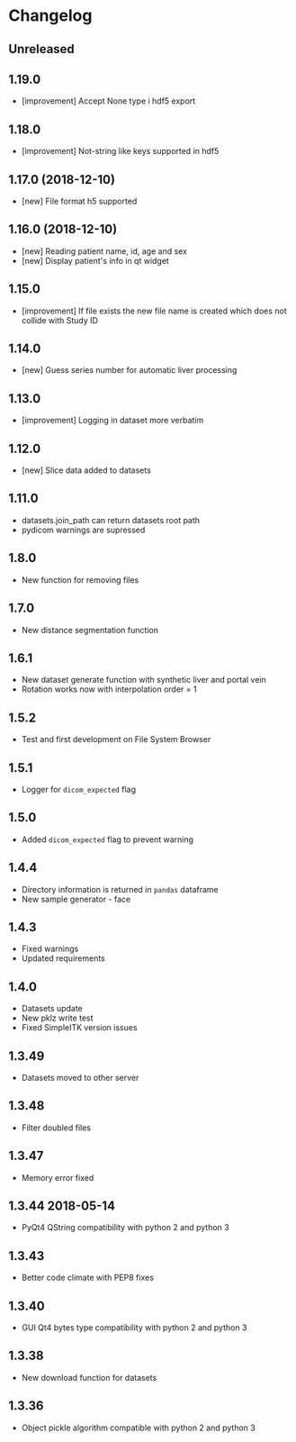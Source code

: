 # Changelog

## Unreleased


## 1.19.0 

* [improvement] Accept None type i hdf5 export

## 1.18.0

* [improvement] Not-string like keys supported in hdf5

## 1.17.0 (2018-12-10)

* [new] File format h5 supported

## 1.16.0 (2018-12-10)

* [new] Reading patient name, id, age and sex
* [new] Display patient's info in qt widget

## 1.15.0

* [improvement] If file exists the new file name is created which does not collide
 with Study ID

## 1.14.0

* [new] Guess series number for automatic liver processing

## 1.13.0 

* [improvement] Logging in dataset more verbatim

## 1.12.0

* [new] Slice data added to datasets

## 1.11.0

* datasets.join_path can return datasets root path
* pydicom warnings are supressed

## 1.8.0

* New function for removing files

## 1.7.0

* New distance segmentation function

## 1.6.1

* New dataset generate function with synthetic liver and portal vein
* Rotation works now with interpolation order = 1

## 1.5.2

* Test and first development on File System Browser

## 1.5.1

* Logger for `dicom_expected` flag

## 1.5.0

* Added `dicom_expected` flag to prevent warning

## 1.4.4

* Directory information is returned in `pandas` dataframe
* New sample generator - face

## 1.4.3

* Fixed warnings 
* Updated requirements

## 1.4.0

* Datasets update
* New pklz write test
* Fixed SimpleITK version issues

## 1.3.49

* Datasets moved to other server

## 1.3.48

* Filter doubled files

## 1.3.47

* Memory error fixed

## 1.3.44 2018-05-14

* PyQt4 QString compatibility with python 2 and python 3

## 1.3.43

* Better code climate with PEP8 fixes

## 1.3.40

* GUI Qt4 bytes type compatibility with python 2 and python 3

## 1.3.38

* New download function for datasets

## 1.3.36

* Object pickle algorithm compatible with python 2 and python 3

